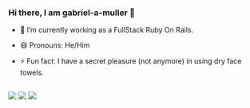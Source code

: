 ### Hi there, I am gabriel-a-muller 👋



- 🔭 I’m currently working as a FullStack Ruby On Rails.
- 😄 Pronouns: He/Him
- ⚡ Fun fact: I have a secret pleasure (not anymore) in using dry face towels.


  
  ##
 
<div> 
  <a href="https://www.instagram.com/gabriel.tar.xz/" target="_blank"><img src="https://img.shields.io/badge/-Instagram-%23E4405F?style=for-the-badge&logo=instagram&logoColor=white" target="_blank"></a>
 <a href="https://discordapp.com/users/453580745605382144/" target="_blank"><img src="https://img.shields.io/badge/Discord-7289DA?style=for-the-badge&logo=discord&logoColor=white" target="_blank"></a> 
  <a href="https://www.linkedin.com/in/gabriel-alexandre-müller/" target="_blank"><img src="https://img.shields.io/badge/-LinkedIn-%230077B5?style=for-the-badge&logo=linkedin&logoColor=white" target="_blank"></a> 
</div>

